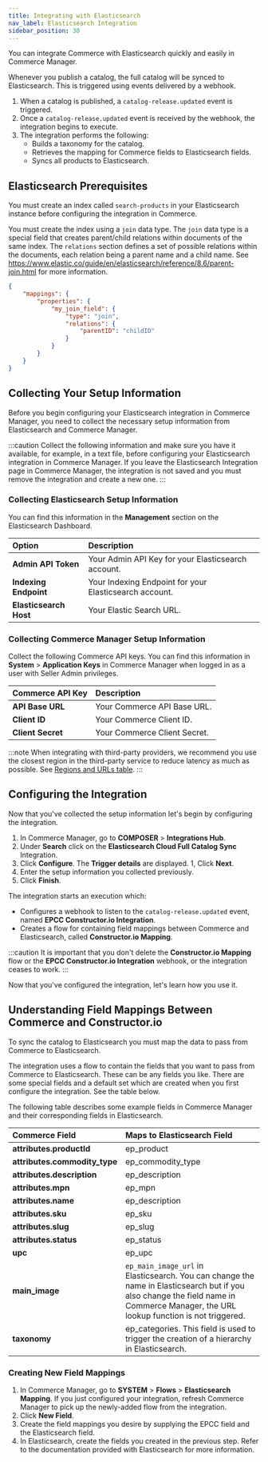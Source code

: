 ```yaml
---
title: Integrating with Elasticsearch
nav_label: Elasticsearch Integration
sidebar_position: 30
---
```


You can integrate Commerce with Elasticsearch quickly and easily in Commerce Manager.

Whenever you publish a catalog, the full catalog will be synced to Elasticsearch. This is triggered using events delivered by a webhook.

1. When a catalog is published, a `catalog-release.updated` event is triggered.
1. Once a `catalog-release.updated` event is received by the webhook, the integration begins to execute.
1. The integration performs the following:
    - Builds a taxonomy for the catalog.
    - Retrieves the mapping for Commerce fields to Elasticsearch fields.
    - Syncs all products to Elasticsearch.

## Elasticsearch Prerequisites

You must create an index called `search-products` in your Elasticsearch instance before configuring the integration in Commerce.

You must create the index using a `join` data type. The `join` data type is a special field that creates parent/child relations within documents of the same index. The `relations` section defines a set of possible relations within the documents, each relation being a parent name and a child name. See https://www.elastic.co/guide/en/elasticsearch/reference/8.6/parent-join.html for more information.

```json
{
    "mappings": {
        "properties": {
            "my_join_field": {
                "type": "join",
                "relations": {
                    "parentID": "childID"
                }
            }
        }
    }
}
```

## Collecting Your Setup Information

Before you begin configuring your Elasticsearch integration in Commerce Manager, you need to collect the necessary setup information from Elasticsearch and Commerce Manager.

:::caution
Collect the following information and make sure you have it available, for example, in a text file, before configuring your Elasticsearch integration in Commerce Manager. If you leave the Elasticsearch Integration page in Commerce Manager, the integration is not saved and you must remove the integration and create a new one.
:::

### Collecting Elasticsearch Setup Information

You can find this information in the **Management** section on the Elasticsearch Dashboard.

| Option                | Description                                            |
|:----------------------|:-------------------------------------------------------|
| **Admin API Token**   | Your Admin API Key for your Elasticsearch account.     |
| **Indexing Endpoint** | Your Indexing Endpoint for your Elasticsearch account. |
| **Elasticsearch Host** | Your Elastic Search URL.                       |

### Collecting Commerce Manager Setup Information

Collect the following Commerce API keys. You can find this information in **System** > **Application Keys** in Commerce Manager when logged in as a user with Seller Admin privileges.

| Commerce API Key | Description                            |
|:------------------------------------|:---------------------------------------|
| **API Base URL**                    | Your Commerce API Base URL. |
| **Client ID**                       | Your Commerce Client ID. |
| **Client Secret**                   | Your Commerce Client Secret. |

:::note
When integrating with third-party providers, we recommend you use the closest region in the third-party service to reduce latency as much as possible. See [Regions and URLs table](/guides/Getting-Started/api-overview/elastic-path-domains#regions-and-ur-ls).
:::

## Configuring the Integration

Now that you've collected the setup information let's begin by configuring the integration.

1. In Commerce Manager, go to **COMPOSER** > **Integrations Hub**.
1. Under **Search** click on the **Elasticsearch Cloud Full Catalog Sync** Integration.
1. Click **Configure**. The **Trigger details** are displayed.
1, Click **Next**.
1. Enter the setup information you collected previously.
1. Click **Finish**.

The integration starts an execution which:

- Configures a webhook to listen to the `catalog-release.updated` event, named **EPCC Constructor.io Integration**.
- Creates a flow for containing field mappings between Commerce and Elasticsearch, called **Constructor.io Mapping**.

:::caution
It is important that you don't delete the **Constructor.io Mapping** flow or the **EPCC Constructor.io Integration** webhook, or the integration ceases to work.
:::

Now that you've configured the integration, let's learn how you use it.

## Understanding Field Mappings Between Commerce and Constructor.io

To sync the catalog to Elasticsearch you must map the data to pass from Commerce to Elasticsearch.

The integration uses a flow to contain the fields that you want to pass from Commerce to Elasticsearch. These can be any fields you like. There are some special fields and a default set which are created when you first configure the integration. See the table below.

The following table describes some example fields in Commerce Manager and their corresponding fields in Elasticsearch.

| Commerce Field | Maps to Elasticsearch Field              |
|:----------------------------------|:-----------------------------------------|
| **attributes.productId**              | ep_product                               |
| **attributes.commodity_type**        | ep_commodity_type                        |
| **attributes.description**        | ep_description                           |
| **attributes.mpn**                | ep_mpn                                   |
| **attributes.name**               | ep_description                           |
| **attributes.sku**                | ep_sku                                   |
| **attributes.slug**               | ep_slug                                  |
| **attributes.status**             | ep_status                                |
| **upc**                           | ep_upc                                   |
| **main_image**                    | `ep_main_image_url` in Elasticsearch. You can change the name in Elasticsearch but if you also change the field name in Commerce Manager, the URL lookup function is not triggered. |
| **taxonomy**                      | ep_categories. This field is used to trigger the creation of a hierarchy in Elasticsearch. |

### Creating New Field Mappings

1. In Commerce Manager, go to **SYSTEM** > **Flows** > **Elasticsearch Mapping**. If you just configured your integration, refresh Commerce Manager to pick up the newly-added flow from the integration.
1. Click **New Field**.
1. Create the field mappings you desire by supplying the EPCC field and the Elasticsearch field.
1. In Elasticsearch, create the fields you created in the previous step. Refer to the documentation provided with Elasticsearch for more information.
